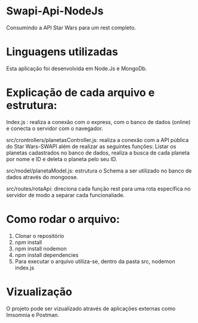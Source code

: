 # Swapi-Api-NodeJs

Consumindo a API Star Wars para um rest completo.

# Linguagens utilizadas

Esta aplicação foi desenvolvida em Node.Js e MongoDb.

# Explicação de cada arquivo e estrutura:

Index.js : realiza a conexão com o express, com o banco de dados (online) e conecta o servidor com o navegador.

src/crontrollers/planetasController.js: realiza a conexão com a API pública do Star Wars-SWAPI além de realizar as seguintes funções: Listar os planetas cadastrados no banco de dados, realiza a busca de cada planeta por nome e ID e deleta o planeta pelo seu ID.

src/model/planetaModel.js: estrutura o Schema a ser utilizado no banco de dados através do mongoose.

src/routes/rotaApi: direciona cada função rest para uma rota específica no servidor de modo a separar cada funcionaliade.

# Como rodar o arquivo:

1) Clonar o repositório 
2) npm install 
3) npm install nodemon
4) npm install dependencies
5) Para executar o arquivo utiliza-se, dentro da pasta src, nodemon index.js 

# Vizualização
 O projeto pode ser vizualizado através de aplicações externas como Imsomnia e Postman.

